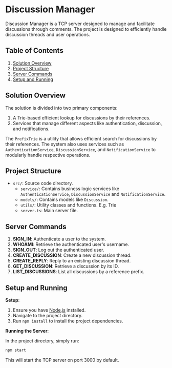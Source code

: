 # Discussion Manager

Discussion Manager is a TCP server designed to manage and facilitate discussions through comments. 
The project is designed to efficiently handle discussion threads and user operations.

## Table of Contents

1. [Solution Overview](#solution-overview)
2. [Project Structure](#project-structure)
3. [Server Commands](#server-commands)
4. [Setup and Running](#setup-and-running)

## Solution Overview

The solution is divided into two primary components:
1. A Trie-based efficient lookup for discussions by their references.
2. Services that manage different aspects like authentication, discussion, and notifications.

The `PrefixTrie` is a utility that allows efficient search for discussions by their references. The system also uses services such as `AuthenticationService`, `DiscussionService`, and `NotificationService` to modularly handle respective operations.

## Project Structure

- `src/`: Source code directory.
    - `service/`: Contains business logic services like `AuthenticationService`, `DiscussionService` and `NotificationService`.
    - `models/`: Contains models like `Discussion`.
    - `utils/`: Utility classes and functions. E.g. Trie
    - `server.ts`: Main server file.

## Server Commands

1. **SIGN_IN**: Authenticate a user to the system.
2. **WHOAMI**: Retrieve the authenticated user's username.
3. **SIGN_OUT**: Log out the authenticated user.
4. **CREATE_DISCUSSION**: Create a new discussion thread.
5. **CREATE_REPLY**: Reply to an existing discussion thread.
6. **GET_DISCUSSION**: Retrieve a discussion by its ID.
7. **LIST_DISCUSSIONS**: List all discussions by a reference prefix.

## Setup and Running

**Setup**:

1. Ensure you have [Node.js](https://nodejs.org/) installed.
2. Navigate to the project directory.
3. Run `npm install` to install the project dependencies.

**Running the Server**:

In the project directory, simply run:

```bash
npm start
```
This will start the TCP server on port 3000 by default.

